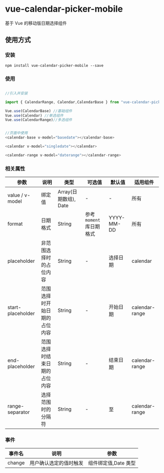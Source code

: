 # vue-calendar-picker-mobile

基于 Vue 的移动版日期选择组件

## 使用方式

### 安装

`npm install vue-calendar-picker-mobile --save`

### 使用

```javascript

//引入并安装

import { CalendarRange, Calendar,CalendarBase } from "vue-calendar-picker-mobile"

Vue.use(CalendarBase) //基础组件
Vue.use(Calendar) //单选组件
Vue.use(CalendarRange)//多选组件


//页面中使用
<calendar-base v-model="basedate"></calendar-base>

<calendar v-model="singledate"></calendar>

<calendar-range v-model="daterange"></calendar-range>

```

### 相关属性

| 参数              | 说明                         | 类型                  | 可选值                 | 默认值     | 适用组件       |
| ----------------- | ---------------------------- | --------------------- | ---------------------- | ---------- | -------------- |
| value / v-model   | 绑定值                       | Array(日期数组), Date | -                      | -          | 所有           |
| format            | 日期格式                     | String                | 参考`moment`库日期格式 | YYYY-MM-DD | 所有           |
| placeholder       | 非范围选择时的占位内容       | String                | -                      | 选择日期   | calendar       |
| start-placeholder | 范围选择时开始日期的占位内容 | String                | -                      | 开始日期   | calendar-range |
| end-placeholder   | 范围选择时结束日期的占位内容 | String                | -                      | 结束日期   | calendar-range |
| range-separator   | 选择范围时的分隔符           | String                | -                      | 至         | calendar-range |

### 事件

| 事件名 | 说明                   | 参数                 |
| ------ | ---------------------- | -------------------- |
| change | 用户确认选定的值时触发 | 组件绑定值,Date 类型 |
